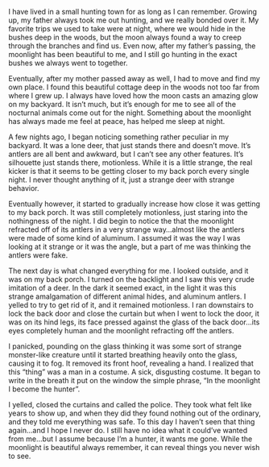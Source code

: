I have lived in a small hunting town for as long as I can remember. Growing up, my father always took me out hunting, and we really bonded over it. My favorite trips we used to take were at night, where we would hide in the bushes deep in the woods, but the moon always found a way to creep through the branches and find us. Even now, after my father’s passing, the moonlight has been beautiful to me, and I still go hunting in the exact bushes we always went to together. 

Eventually, after my mother passed away as well, I had to move and find my own place. I found this beautiful cottage deep in the woods not too far from where I grew up. I always have loved how the moon casts an amazing glow on my backyard. It isn’t much, but it’s enough for me to see all of the nocturnal animals come out for the night. Something about the moonlight has always made me feel at peace, has helped me sleep at night.

A few nights ago, I began noticing something rather peculiar in my backyard. It was a lone deer, that just stands there and doesn’t move. It’s antlers are all bent and awkward, but I can’t see any other features. It’s silhouette just stands there, motionless. While it is a little strange, the real kicker is that it seems to be getting closer to my back porch every single night. I never thought anything of it, just a strange deer with strange behavior. 

Eventually however, it started to gradually increase how close it was getting to my back porch. It was still completely motionless, just staring into the nothingness of the night. I did begin to notice the that the moonlight refracted off of its antlers in a very strange way…almost like the antlers were made of some kind of aluminum. I assumed it was the way I was looking at it strange or it was the angle, but a part of me was thinking the antlers were fake.

The next day is what changed everything for me. I looked outside, and it was on my back porch. I turned on the backlight and I saw this very crude imitation of a deer. In the dark it seemed exact, in the light it was this strange amalgamation of different animal hides, and aluminum antlers. I yelled to try to get rid of it, and it remained motionless. I ran downstairs to lock the back door and close the curtain but when I went to lock the door, it was on its hind legs, its face pressed against the glass of the back door…its eyes completely human and the moonlight refracting off the antlers. 

I panicked, pounding on the glass thinking it was some sort of strange monster-like creature until it started breathing heavily onto the glass, causing it to fog. It removed its front hoof, revealing a hand. I realized that this “thing” was a man in a costume. A sick, disgusting costume. It began to write in the breath it put on the window the simple phrase, “In the moonlight I become the hunter”.

I yelled, closed the curtains and called the police. They took what felt like years to show up, and when they did they found nothing out of the ordinary, and they told me everything was safe. To this day I haven’t seen that thing again…and I hope I never do. I still have no idea what it could’ve wanted from me…but I assume because I’m a hunter, it wants me gone. While the moonlight is beautiful always remember, it can reveal things you never wish to see.